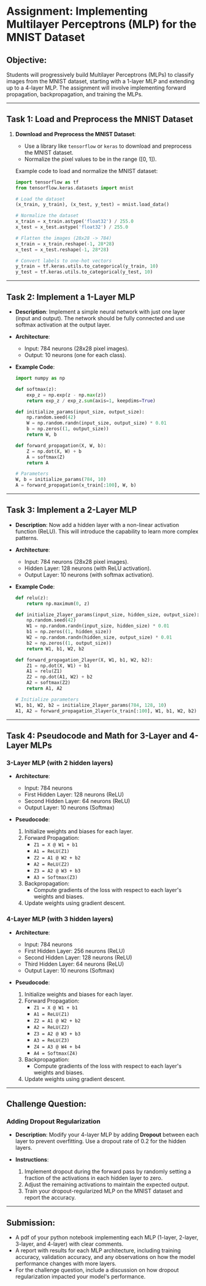 
# Assignment: Implementing Multilayer Perceptrons (MLP) for the MNIST Dataset

## Objective:
Students will progressively build Multilayer Perceptrons (MLPs) to classify images from the MNIST dataset, starting with a 1-layer MLP and extending up to a 4-layer MLP. The assignment will involve implementing forward propagation, backpropagation, and training the MLPs.

---

## Task 1: Load and Preprocess the MNIST Dataset

1. **Download and Preprocess the MNIST Dataset**:
   - Use a library like `tensorflow` or `keras` to download and preprocess the MNIST dataset.
   - Normalize the pixel values to be in the range \([0, 1]\).
   
   Example code to load and normalize the MNIST dataset:
   ```python
   import tensorflow as tf
   from tensorflow.keras.datasets import mnist

   # Load the dataset
   (x_train, y_train), (x_test, y_test) = mnist.load_data()

   # Normalize the dataset
   x_train = x_train.astype('float32') / 255.0
   x_test = x_test.astype('float32') / 255.0

   # Flatten the images (28x28 -> 784)
   x_train = x_train.reshape(-1, 28*28)
   x_test = x_test.reshape(-1, 28*28)

   # Convert labels to one-hot vectors
   y_train = tf.keras.utils.to_categorical(y_train, 10)
   y_test = tf.keras.utils.to_categorical(y_test, 10)
   ```

---

## Task 2: Implement a 1-Layer MLP

- **Description**: Implement a simple neural network with just one layer (input and output). The network should be fully connected and use softmax activation at the output layer.
  
- **Architecture**: 
  - Input: 784 neurons (28x28 pixel images).
  - Output: 10 neurons (one for each class).
  
- **Example Code**:
   ```python
   import numpy as np

   def softmax(z):
       exp_z = np.exp(z - np.max(z))
       return exp_z / exp_z.sum(axis=1, keepdims=True)

   def initialize_params(input_size, output_size):
       np.random.seed(42)
       W = np.random.randn(input_size, output_size) * 0.01
       b = np.zeros((1, output_size))
       return W, b

   def forward_propagation(X, W, b):
       Z = np.dot(X, W) + b
       A = softmax(Z)
       return A

   # Parameters
   W, b = initialize_params(784, 10)
   A = forward_propagation(x_train[:100], W, b)
   ```

---

## Task 3: Implement a 2-Layer MLP

- **Description**: Now add a hidden layer with a non-linear activation function (ReLU). This will introduce the capability to learn more complex patterns.
  
- **Architecture**: 
  - Input: 784 neurons (28x28 pixel images).
  - Hidden Layer: 128 neurons (with ReLU activation).
  - Output Layer: 10 neurons (with softmax activation).

- **Example Code**:
   ```python
   def relu(z):
       return np.maximum(0, z)

   def initialize_2layer_params(input_size, hidden_size, output_size):
       np.random.seed(42)
       W1 = np.random.randn(input_size, hidden_size) * 0.01
       b1 = np.zeros((1, hidden_size))
       W2 = np.random.randn(hidden_size, output_size) * 0.01
       b2 = np.zeros((1, output_size))
       return W1, b1, W2, b2

   def forward_propagation_2layer(X, W1, b1, W2, b2):
       Z1 = np.dot(X, W1) + b1
       A1 = relu(Z1)
       Z2 = np.dot(A1, W2) + b2
       A2 = softmax(Z2)
       return A1, A2

   # Initialize parameters
   W1, b1, W2, b2 = initialize_2layer_params(784, 128, 10)
   A1, A2 = forward_propagation_2layer(x_train[:100], W1, b1, W2, b2)
   ```

---

## Task 4: Pseudocode and Math for 3-Layer and 4-Layer MLPs

### 3-Layer MLP (with 2 hidden layers)

- **Architecture**:
  - Input: 784 neurons
  - First Hidden Layer: 128 neurons (ReLU)
  - Second Hidden Layer: 64 neurons (ReLU)
  - Output Layer: 10 neurons (Softmax)

- **Pseudocode**:
   1. Initialize weights and biases for each layer.
   2. Forward Propagation:
      - `Z1 = X @ W1 + b1` 
      - `A1 = ReLU(Z1)`
      - `Z2 = A1 @ W2 + b2`
      - `A2 = ReLU(Z2)`
      - `Z3 = A2 @ W3 + b3`
      - `A3 = Softmax(Z3)`
   3. Backpropagation:
      - Compute gradients of the loss with respect to each layer's weights and biases.
   4. Update weights using gradient descent.

### 4-Layer MLP (with 3 hidden layers)

- **Architecture**:
  - Input: 784 neurons
  - First Hidden Layer: 256 neurons (ReLU)
  - Second Hidden Layer: 128 neurons (ReLU)
  - Third Hidden Layer: 64 neurons (ReLU)
  - Output Layer: 10 neurons (Softmax)

- **Pseudocode**:
   1. Initialize weights and biases for each layer.
   2. Forward Propagation:
      - `Z1 = X @ W1 + b1` 
      - `A1 = ReLU(Z1)`
      - `Z2 = A1 @ W2 + b2`
      - `A2 = ReLU(Z2)`
      - `Z3 = A2 @ W3 + b3`
      - `A3 = ReLU(Z3)`
      - `Z4 = A3 @ W4 + b4`
      - `A4 = Softmax(Z4)`
   3. Backpropagation:
      - Compute gradients of the loss with respect to each layer's weights and biases.
   4. Update weights using gradient descent.

---

## Challenge Question:

### Adding Dropout Regularization

- **Description**: Modify your 4-layer MLP by adding **Dropout** between each layer to prevent overfitting. Use a dropout rate of 0.2 for the hidden layers.
  
- **Instructions**:
   1. Implement dropout during the forward pass by randomly setting a fraction of the activations in each hidden layer to zero.
   2. Adjust the remaining activations to maintain the expected output.
   3. Train your dropout-regularized MLP on the MNIST dataset and report the accuracy.

---

## Submission:

- A pdf of your python notebook implementing each MLP (1-layer, 2-layer, 3-layer, and 4-layer) with clear comments.
- A report with results for each MLP architecture, including training accuracy, validation accuracy, and any observations on how the model performance changes with more layers.
- For the challenge question, include a discussion on how dropout regularization impacted your model's performance.
